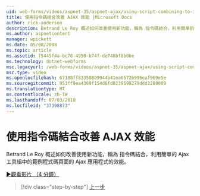 ```yaml
---
uid: web-forms/videos/aspnet-35/aspnet-ajax/using-script-combining-to-improve-ajax-performance
title: 使用指令碼結合改善 AJAX 效能 |Microsoft Docs
author: rick-anderson
description: Betrand Le Roy 概述如何改善使用新功能，稱為 指令碼結合，利用簡單的網頁與 samp 的 Ajax 應用程式的效能...
ms.author: aspnetcontent
manager: wpickett
ms.date: 05/08/2008
ms.topic: article
ms.assetid: f5445f4a-bc78-4950-b74f-de748bf8b0be
ms.technology: dotnet-webforms
msc.legacyurl: /web-forms/videos/aspnet-35/aspnet-ajax/using-script-combining-to-improve-ajax-performance
msc.type: video
ms.openlocfilehash: 67188ff83350809944b41ea6572b996eaf969e5e
ms.sourcegitcommit: 953ff9ea4369f154d6fd0239599279ddd3280009
ms.translationtype: MT
ms.contentlocale: zh-TW
ms.lasthandoff: 07/03/2018
ms.locfileid: "37398873"
---
```

<a name="using-script-combining-to-improve-ajax-performance"></a>使用指令碼結合改善 AJAX 效能
====================
Betrand Le Roy 概述如何改善使用新功能，稱為 指令碼結合，利用簡單的 Ajax 工具組中的範例程式碼頁面的 Ajax 應用程式的效能。

[&#9654;觀看影片 （4 分鐘）](https://channel9.msdn.com/Blogs/ASP-NET-Site-Videos/using-script-combining-to-improve-ajax-performance)

> [!div class="step-by-step"]
> [上一步](introduction-to-aspnet-ajax-history.md)
